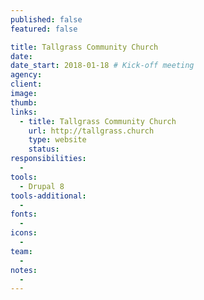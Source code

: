 ```yaml
---
published: false
featured: false

title: Tallgrass Community Church
date:
date_start: 2018-01-18 # Kick-off meeting
agency:
client:
image:
thumb:
links:
  - title: Tallgrass Community Church
    url: http://tallgrass.church
    type: website
    status:
responsibilities:
  -
tools:
  - Drupal 8
tools-additional:
  -
fonts:
  -
icons:
  -
team:
  -
notes:
  -
---
```

